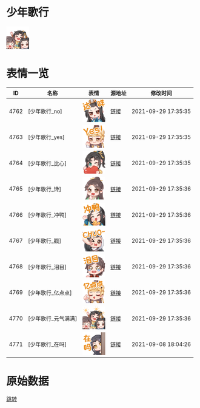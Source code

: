# 少年歌行

<img src="./cover.png" height="60" alt="cover" />

# 表情一览

|ID|名称|表情|源地址|修改时间|
|----|----|----|----|----|
|4762|[少年歌行_no]|<img src="./pic/004762_%5B少年歌行_no%5D.png" height="60" alt="no"/>|[链接](http://i0.hdslb.com/bfs/emote/b6c8d0734c49d1afeed6cd400a2152f9a3b8d4a8.png)|2021-09-29 17:35:35|
|4763|[少年歌行_yes]|<img src="./pic/004763_%5B少年歌行_yes%5D.png" height="60" alt="yes"/>|[链接](http://i0.hdslb.com/bfs/emote/dd5567425f07887c7236d62418dee1b7e4a48f30.png)|2021-09-29 17:35:35|
|4764|[少年歌行_比心]|<img src="./pic/004764_%5B少年歌行_比心%5D.png" height="60" alt="比心"/>|[链接](http://i0.hdslb.com/bfs/emote/d24445f0973d9c1bb1ca296bc5599f91d1597f8e.png)|2021-09-29 17:35:35|
|4765|[少年歌行_馋]|<img src="./pic/004765_%5B少年歌行_馋%5D.png" height="60" alt="馋"/>|[链接](http://i0.hdslb.com/bfs/emote/6d31bd0e1c48c88a02abc22122af1a1e65de339b.png)|2021-09-29 17:35:36|
|4766|[少年歌行_冲鸭]|<img src="./pic/004766_%5B少年歌行_冲鸭%5D.png" height="60" alt="冲鸭"/>|[链接](http://i0.hdslb.com/bfs/emote/c9c090570ee4db2f6804f551292302874cf2b180.png)|2021-09-29 17:35:36|
|4767|[少年歌行_戳]|<img src="./pic/004767_%5B少年歌行_戳%5D.png" height="60" alt="戳"/>|[链接](http://i0.hdslb.com/bfs/emote/4eae9883b13d631f31f88bd6d78df5683dc36c45.png)|2021-09-29 17:35:36|
|4768|[少年歌行_泪目]|<img src="./pic/004768_%5B少年歌行_泪目%5D.png" height="60" alt="泪目"/>|[链接](http://i0.hdslb.com/bfs/emote/6cceeb74f045c6cb52d87385f2748a028318cd06.png)|2021-09-29 17:35:36|
|4769|[少年歌行_亿点点]|<img src="./pic/004769_%5B少年歌行_亿点点%5D.png" height="60" alt="亿点点"/>|[链接](http://i0.hdslb.com/bfs/emote/d98497a07970a52d5d921f693b6f61cee161d251.png)|2021-09-29 17:35:36|
|4770|[少年歌行_元气满满]|<img src="./pic/004770_%5B少年歌行_元气满满%5D.png" height="60" alt="元气满满"/>|[链接](http://i0.hdslb.com/bfs/emote/da4d96c0840f3cb89f5a6d63f76322eae5c73d6d.png)|2021-09-29 17:35:36|
|4771|[少年歌行_在吗]|<img src="./pic/004771_%5B少年歌行_在吗%5D.png" height="60" alt="在吗"/>|[链接](http://i0.hdslb.com/bfs/emote/4c664cedcc139c6f804dc67bcd8808e64af1662f.png)|2021-09-08 18:04:26|

# 原始数据

[跳转](./raw.json)


